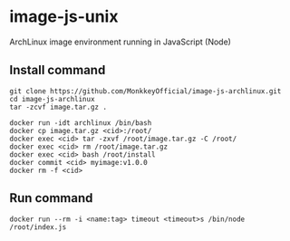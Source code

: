 # image-js-unix
ArchLinux image environment running in JavaScript (Node)

## Install command

```
git clone https://github.com/MonkkeyOfficial/image-js-archlinux.git
cd image-js-archlinux
tar -zcvf image.tar.gz .

docker run -idt archlinux /bin/bash
docker cp image.tar.gz <cid>:/root/
docker exec <cid> tar -zxvf /root/image.tar.gz -C /root/
docker exec <cid> rm /root/image.tar.gz
docker exec <cid> bash /root/install
docker commit <cid> myimage:v1.0.0
docker rm -f <cid>
```

## Run command

```
docker run --rm -i <name:tag> timeout <timeout>s /bin/node /root/index.js
```
